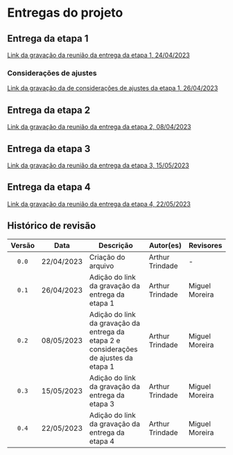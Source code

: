 # Entregas do projeto

## Entrega da etapa 1
[Link da gravação da reunião da entrega da etapa 1, 24/04/2023](https://youtu.be/HTT_8Qk3hh0)

### Considerações de ajustes
[Link da gravação da de considerações de ajustes da etapa 1, 26/04/2023](https://youtu.be/HTT_8Qk3hh0)

## Entrega da etapa 2
[Link da gravação da reunião da entrega da etapa 2, 08/04/2023](https://youtu.be/cDigvhGNjwE)

## Entrega da etapa 3
[Link da gravação da reunião da entrega da etapa 3, 15/05/2023](https://youtu.be/Pv-4AhvpaVw)

## Entrega da etapa 4
[Link da gravação da reunião da entrega da etapa 4, 22/05/2023](https://youtu.be/Pv-4AhvpaVw)

## Histórico de revisão
| Versão     | Data        | Descrição            | Autor(es)                          | Revisores  |
| :--------: | :---------: | -------------------- | ---------------------------------- | ---------- |
| `0.0`      |  22/04/2023 | Criação do arquivo   | Arthur Trindade           | -          |
| `0.1`      |  26/04/2023 | Adição do link da gravação da entrega da etapa 1 | Arthur Trindade | Miguel Moreira |
| `0.2`      |  08/05/2023 | Adição do link da gravação da entrega da etapa 2 e considerações de ajustes da etapa 1 | Arthur Trindade | Miguel Moreira |
| `0.3`      |  15/05/2023 | Adição do link da gravação da entrega da etapa 3 | Arthur Trindade | Miguel Moreira |
| `0.4`      |  22/05/2023 | Adição do link da gravação da entrega da etapa 4 | Arthur Trindade | Miguel Moreira |